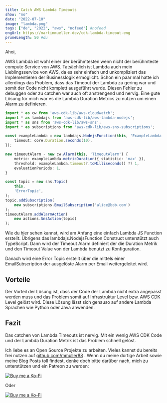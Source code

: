 ```yaml
---
title: Catch AWS Lambda Timeouts 
show: "no"
date: "2022-07-10"
image: "lambda.png"
tags: ["de", "2022", "aws", "nofeed"] #nofeed
engUrl: https://martinmueller.dev/cdk-lambda-timeout-eng
pruneLength: 50 #du
---
```


Ahoi,

AWS Lambda ist wohl einer der berühmtesten wenn nicht der berühmteste compute Service von AWS. Tatsächlich ist Lambda auch mein Lieblingsservice von AWS, da es sehr einfach und unkompliziert das Implementieren der Businesslogik ermöglicht. Schon ein paar mal hatte ich allerdings das Problem, dass das Timeout der Lambda zu gering war und somit der Code nicht komplett ausgeführt wurde. Diesen Fehler zu debuggen oder zu catchen war auch oft anstrengend und nervig. Eine gute Lösung für mich war es die Lambda Duration Metrics zu nutzen um einen Alarm zu definieren.

```ts
import * as cw from 'aws-cdk-lib/aws-cloudwatch';
import * as lambdajs from 'aws-cdk-lib/aws-lambda-nodejs';
import * as sns from 'aws-cdk-lib/aws-sns';
import * as subscriptions from 'aws-cdk-lib/aws-sns-subscriptions';

const exampleLambda = new lambdajs.NodejsFunction(this, 'ExampleLambda', {
    timeout: core.Duration.seconds(10),
});

new timeoutAlarm - new cw.Alarm(this, 'TimeoutAlarm') {
    metric: exampleLambda.metricDuration({ statistic: 'max' }),
    threshold: exampleLambda.timeout?.toMilliseconds() ?? 1,
    evaluationPeriods: 1,
}

const topic = new sns.Topic(
    this,
    'ErrorTopic',
);
topic.addSubscription(
    new subscriptions.EmailSubscription('alice@bob.com')
);
timeoutAlarm.addAlarmAction(
    new actions.SnsAction(topic)
);
```

Wie du hier sehen kannst, wird am Anfang eine einfach Lambda JS Function erstellt. Übrigens das lambdajs.NodejsFunction Construct unterstützt auch TypeScript. Dann wird der Timeout Alarm definiert der die Duration Metrik und den Timeout Value von der Lambda benutzt zu Konfiguration.

Danach wird eine Error Topic erstellt über die mittels einer EmailSubscription der ausgelöste Alarm per Email weitergeleitet wird.

## Vorteile

Der Vorteil der Lösung ist, dass der Code der Lambda nicht extra angepasst werden muss und das Problem somit auf Infrastruktur Level bzw. AWS CDK Level gelöst wird. Diese Lösung lässt sich genauso auf andere Lambda Sprachen wie Python oder Java anwenden.

## Fazit

Das catchen von Lambda Timeouts ist nervig. Mit ein wenig AWS CDK Code und der Lambda Duration Metrik ist das Problem schnell gelöst.

Ich liebe es an Open Source Projekte zu arbeiten. Vieles kannst du bereits frei nutzen auf [github.com/mmuller88](https://github.com/mmuller88) . Wenn du meine dortige Arbeit sowie meine Blog Posts toll findest, denke doch bitte darüber nach, mich zu unterstützen und ein Patreon zu werden:

[![Buy me a Ko-Fi](https://storage.ko-fi.com/cdn/useruploads/png_d554a01f-60f0-4969-94d1-7b69f3e28c2fcover.jpg?v=69a332f2-b808-4369-8ba3-dae0d1100dd4)](https://ko-fi.com/T6T1BR59W)

Oder

[![Buy me a Ko-Fi](https://theastrologypodcast.com/wp-content/uploads/2015/06/become-my-patron-05.jpg)](https://www.patreon.com/bePatron?u=29010217)
